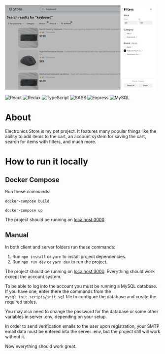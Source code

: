 ![](screenshot.png)

![React](https://img.shields.io/badge/React-%23087EA4.svg?style=for-the-badge&logo=react&logoColor=white)
![Redux](https://img.shields.io/badge/redux-%23764ABC.svg?style=for-the-badge&logo=redux&logoColor=white)
![TypeScript](https://img.shields.io/badge/typescript-%23007ACC.svg?style=for-the-badge&logo=typescript&logoColor=white)
![SASS](https://img.shields.io/badge/SASS-hotpink.svg?style=for-the-badge&logo=SASS&logoColor=white)
![Express](https://img.shields.io/badge/express-%23FEFEFE.svg?style=for-the-badge&logo=express&logoColor=black)
![MySQL](https://img.shields.io/badge/mysql-%2347809D.svg?style=for-the-badge&logo=mysql&logoColor=white)

# About

Electronics Store is my pet project. It features many popular things like the ability to add items to the cart, an account system for saving the cart, search for items with filters, and much more.

# How to run it locally

## Docker Compose

Run these commands:

```
docker-compose build
```

```
docker-compose up
```

The project should be running on [localhost:3000](http://localhost:3000).

## Manual

In both client and server folders run these commands:

1. Run `npm install` or `yarn` to install project dependencies.
2. Run `npm run dev` or `yarn dev` to run the project.

The project should be running on [localhost:3000](http://localhost:3000). Everything should work except the account system.

To be able to log into the account you must be running a MySQL database. If you have one, enter there the commands from the `mysql_init_scripts/init.sql` file to configure the database and create the required tables.

You may also need to change the password for the database or some other variables in server .env, depending on your setup.

In order to send verification emails to the user upon registration, your SMTP email data must be entered into the server .env, but the project still will work without it.

Now everything should work great.
